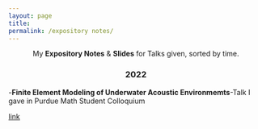 ```yaml
---
layout: page
title: 
permalink: /expository notes/
---
```


<p align="center">
  My <b>Expository Notes</b> & <b>Slides</b> for Talks given, sorted by time.
</p>

### <center>2022</center>
-**Finite Element Modeling of Underwater Acoustic Environmemts**-Talk I gave in Purdue Math Student Colloquium

[link](file:///Users/generalozochiawaeze/Downloads/FEM_Undersea_Acoustics.pdf)
